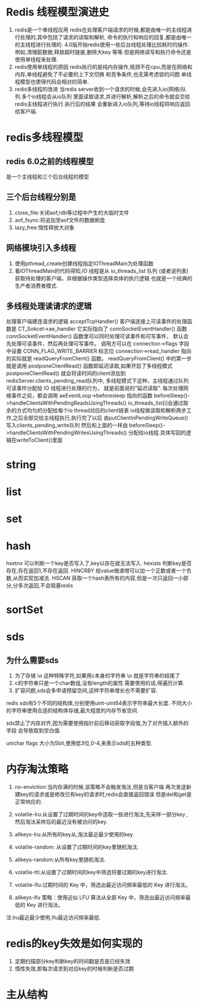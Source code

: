 # Redis 线程模型演进史

1. redis是一个单线程应用
   redis在处理客户端请求的时候,都是由唯一的主线程进行处理的,其中包括了请求的读取和解析,
   命令的执行和响应的回复,都是由唯一的主线程进行处理的.
   4.0版开始redis使用一些后台线程处理比较耗时的操作.例如,清理脏数据,释放超时链接,删除大key
   等等.但是网络读写和执行命令还是使用单线程来处理.
2. redis使用单线程的原因
   redis执行的是纯内存操作,瓶颈不在cpu,而是在网络和内存,单线程避免了不必要的上下文切换
   和竞争条件,也无需考虑锁的问题.单线程模型也使得代码会相对的简单.
3. redis多线程的改进
   当redis server收到一个请求的时候,会先进入io(网络)队列.多个io线程会从io队列
   里面读取请求,并进行解析,解析之后的命令就会交给redis主线程进行执行.执行后的结果
   会重新进入io队列,等待io线程将响应返回给客户端.

# redis多线程模型

## redis 6.0之前的线程模型

是一个主线程和三个后台线程的模型

## 三个后台线程分别是

1. close_file:关闭aof,rdb等过程中产生的大临时文件
2. aof_fsync:将追加至aof文件的数据刷盘
3. lazy_free:惰性释放大对象

## 网络模块引入多线程

1. 使用pthread_create创建线程指定IOThreadMain为处理函数
2. 看IOThreadMain的代码得知,IO 线程是从 io_threads_list 队列
   (或者说列表)获取待处理的客户端，并根据操作类型选择具体的执行逻辑
   也就是一个经典的生产者消费者模式.

## 多线程处理读请求的逻辑

处理客户端建连请求的逻辑 acceptTcpHandler()
客户端连接上可读事件的处理函数是 CT_Sokcet->ae_handler
它实际指向了 connSocketEventHandler() 函数
connSocketEventHandler() 函数里可以同时处理可读事件和可写事件，
默认会先处理可读事件，然后再处理可写事件。
调用方可以在 connection->flags 字段中设置 CONN_FLAG_WRITE_BARRIER 标志位
connection->read_handler 指向的实际就是
readQueryFromClient() 函数。
readQueryFromClient() 中的第一步就是调用
postponeClientRead() 函数即延迟读取,如果开启了多线程模式
postponeClientRead() 就会将读时间的client添加到
redisServer.clients_pending_read队列中,
多线程模式下这种，主线程通过队列可读事件分配给 IO 线程进行处理的行为，
就是前面说的“延迟读取”.
每次处理网络事件之前，都会调用 aeEventLoop->beforesleep 指向的函数
beforeSleep()->handleClientsWithPendingReadsUsingThreads()
io_threads_list[i]会通过取余的方式均匀的分配给每个io thread对应的client链表
io线程做读取和解析两步工作,之后全部交给主线程执行,执行完了以后
由putClientInPendingWriteQueue()写入clients_pending_write队列
然后和上面的一样由
beforeSleep()->handleClientsWithPendingWritesUsingThreads()
分配给io线程.具体写回的逻辑在writeToClient()里面

# string

# list

# set

# hash

hsetnx 可以判断一个key是否写入了,key以存在就无法写入.
hexists 判断key是否存在,存在返回1,不存在返回.
HINCRBY 给value做递增可以加一个正数或者一个负数,从而实现加减法.
HSCAN 获取一个hash表所有的内容,但是一次只返回一小部分,分多次返回,不会阻塞redis

# sortSet

# sds

## 为什么需要sds

1. 为了存储 \o 这种特殊字符,如果用c本身的字符串 \o 就是字符串的结尾了
2. c的字符串只是一个char数组,没有length的属性.需要使用的话,得遍历计算.
3. 扩容问题,sds会多申请预留空间,这样字符串增长也不需要扩容.

redis sds有5个不同的结构体,分别使用uint-uint64表示字符串最大长度.
不同大小的字符串使用合适的结构体存储,最大程度的内存节省空间.

sds禁止了内存对齐,因为需要使用指针前后移动获取字段值,为了对齐插入额外的字段
会导致取到空白值.

unichar flags 大小为5bit,使用低3位,0-4,来表示sds的五种类型.

# 内存淘汰策略

1. no-enviction:当内存满的时候,该策略不会触发淘汰,但是当客户端
   再次发送新建key的请求或是修改已有key的请求时,redis会直接返回错误
   但是del和get是正常响应的.

2. volatile-lru:从设置了过期时间的key中选取一些进行淘汰,先采样一部分key
   ,然后淘汰采样后的最近没有被访问的key.

3. allkeys-lru:从所有的key从,淘汰最近最少使用的key.

4. volatile-random: 从设置了过期时间的key里随机淘汰.

5. allkeys-random:从所有key里随机淘汰.

6. volatile-ttl:从设置了过期时间的key中筛选将要过期的key进行淘汰.

7. volatile-lfu:过期时间的 Key 中，筛选出最近访问频率最低的 Key 进行淘汰。

8. allkeys-lfu 策略：使用近似 LFU 算法从全部 Key 中，筛选出最近访问频率最低的 Key 进行淘汰。

注:lru最近最少使用,lfu最近访问频率最低.

# redis的key失效是如何实现的
1. 定期扫描部分key判断key的时间戳是否是已经失效
2. 惰性失效,即每次请求到对应key的时候判断是否过期


# 主从结构


